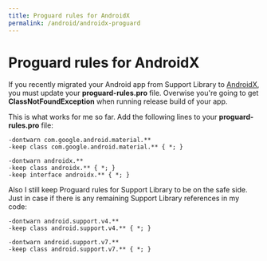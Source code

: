 ```yaml
---
title: Proguard rules for AndroidX
permalink: /android/androidx-proguard
---
```

# Proguard rules for AndroidX

If you recently migrated your Android app from Support Library to [AndroidX](https://developer.android.com/jetpack/androidx/), you must update your **proguard-rules.pro** file. Overwise you're going to get **ClassNotFoundException** when running release build of your app. 

This is what works for me so far. Add the following lines to your **proguard-rules.pro** file:

    -dontwarn com.google.android.material.**
    -keep class com.google.android.material.** { *; }
    
    -dontwarn androidx.**
    -keep class androidx.** { *; }
    -keep interface androidx.** { *; }

Also I still keep Proguard rules for Support Library to be on the safe side. Just in case if there is any remaining Support Library references in my code:

    -dontwarn android.support.v4.**
    -keep class android.support.v4.** { *; }
    
    -dontwarn android.support.v7.**
    -keep class android.support.v7.** { *; }
